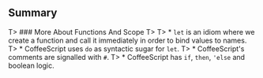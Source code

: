 ## Summary

T> ### More About Functions And Scope
T>
T> * `let` is an idiom where we create a function and call it immediately in order to bind values to names.
T> * CoffeeScript uses `do` as syntactic sugar for `let`.
T> * CoffeeScript's comments are signalled with `#`.
T> * CoffeeScript has `if`, `then`, `'else` and boolean logic.
